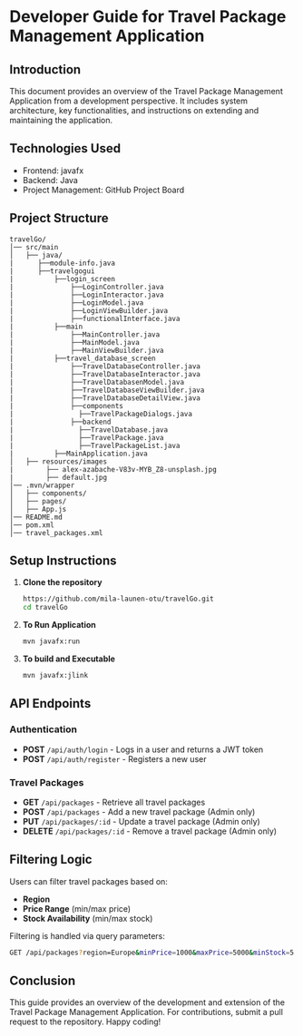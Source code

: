 # Developer Guide for Travel Package Management Application

## Introduction
This document provides an overview of the Travel Package Management Application from a development perspective. It includes system architecture, key functionalities, and instructions on extending and maintaining the application.

## Technologies Used
- Frontend: javafx
- Backend: Java
- Project Management: GitHub Project Board
## Project Structure
```
travelGo/
│── src/main
│   ├── java/
|      ├──module-info.java
|      ├──travelgogui
|          ├──login_screen
|              ├──LoginController.java
|              ├──LoginInteractor.java
|              ├──LoginModel.java
|              ├──LoginViewBuilder.java
|              ├──functionalInterface.java
|          ├──main
|              ├──MainController.java
|              ├──MainModel.java
|              ├──MainViewBuilder.java
|          ├──travel_database_screen
|              ├──TravelDatabaseController.java
|              ├──TravelDatabaseInteractor.java
|              ├──TravelDatabasenModel.java
|              ├──TravelDatabaseViewBuilder.java
|              ├──TravelDatabaseDetailView.java
|              ├──components
|                ├──TravelPackageDialogs.java
|              ├──backend
|                ├──TravelDatabase.java
|                ├──TravelPackage.java
|                ├──TravelPackageList.java
|          ├──MainApplication.java
│   ├── resources/images
|        ├── alex-azabache-V83v-MYB_Z8-unsplash.jpg
|        ├── default.jpg
│── .mvn/wrapper
│   ├── components/
│   ├── pages/
│   ├── App.js
│── README.md
│── pom.xml
│── travel_packages.xml
```

## Setup Instructions
1. **Clone the repository**
   ```sh
   https://github.com/mila-launen-otu/travelGo.git
   cd travelGo
   ```
2. **To Run Application**
   ```sh
   mvn javafx:run
   ```
3. **To build and Executable**
   ```sh
   mvn javafx:jlink
   ```

## API Endpoints
### Authentication
- **POST** `/api/auth/login` - Logs in a user and returns a JWT token
- **POST** `/api/auth/register` - Registers a new user

### Travel Packages
- **GET** `/api/packages` - Retrieve all travel packages
- **POST** `/api/packages` - Add a new travel package (Admin only)
- **PUT** `/api/packages/:id` - Update a travel package (Admin only)
- **DELETE** `/api/packages/:id` - Remove a travel package (Admin only)

## Filtering Logic
Users can filter travel packages based on:
- **Region**
- **Price Range** (min/max price)
- **Stock Availability** (min/max stock)

Filtering is handled via query parameters:
```sh
GET /api/packages?region=Europe&minPrice=1000&maxPrice=5000&minStock=5
```

## Conclusion
This guide provides an overview of the development and extension of the Travel Package Management Application. For contributions, submit a pull request to the repository. Happy coding!
